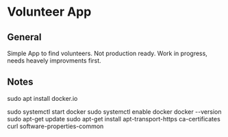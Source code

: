 # Volunteer App

## General

Simple App to find volunteers. Not production ready.
Work in progress, needs heavely improvments first.

## Notes


sudo apt install docker.io

sudo systemctl start docker
sudo systemctl enable docker
docker --version
sudo apt-get update
sudo apt-get install apt-transport-https ca-certificates curl software-properties-common